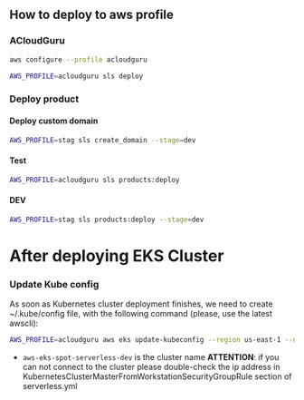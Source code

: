 ## How to deploy to aws profile

### ACloudGuru
```bash
aws configure --profile acloudguru
```


```bash
AWS_PROFILE=acloudguru sls deploy
```

### Deploy product

#### Deploy custom domain
```bash
AWS_PROFILE=stag sls create_domain --stage=dev
```

#### Test
```bash
AWS_PROFILE=acloudguru sls products:deploy
```

#### DEV
```bash
AWS_PROFILE=stag sls products:deploy --stage=dev
```


# After deploying EKS Cluster
### Update Kube config
As soon as Kubernetes cluster deployment finishes, we need to create ~/.kube/config file, with the following command (please, use the latest awscli):
```bash
AWS_PROFILE=acloudguru aws eks update-kubeconfig --region us-east-1 --name aws-eks-spot-serverless-dev
```
* `aws-eks-spot-serverless-dev` is the cluster name
**ATTENTION**: if you can not connect to the cluster please double-check the ip address in KubernetesClusterMasterFromWorkstationSecurityGroupRule section of serverless.yml
